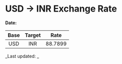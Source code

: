 # USD → INR Exchange Rate

**Date:** 

| Base | Target | Rate  |
|:----:|:------:|:-----:|
| USD  | INR    | 88.7899 |

_Last updated: _